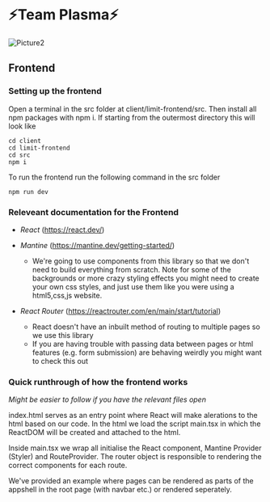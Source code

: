 # ⚡Team Plasma⚡
![Picture2](https://github.com/csesoc/trainee-5-23t3/assets/54874111/5ae81946-bd0e-4432-90a5-461c1e2b11eb)

## Frontend

### Setting up the frontend
Open a terminal in the src folder at client/limit-frontend/src. Then install all npm packages with npm i. If starting from the outermost directory this will look like
```
cd client
cd limit-frontend
cd src
npm i
```
To run the frontend run the following command in the src folder
```
npm run dev
```

### Releveant documentation for the Frontend
* *React* (https://react.dev/)

* *Mantine* (https://mantine.dev/getting-started/)
    * We're going to use components from this library so that we don't need to build everything from scratch. Note for some of the backgrounds or more crazy styling effects you might need to create your own css styles, and just use them like you were using a html5,css,js website.
    
* *React Router* (https://reactrouter.com/en/main/start/tutorial)
    *  React doesn't have an inbuilt method of routing to multiple pages so we use this library
    * If you are having trouble with passing data between pages or html features (e.g. form submission) are behaving weirdly you might want to check this out

### Quick runthrough of how the frontend works
*Might be easier to follow if you have the relevant files open*

index.html serves as an entry point where React will make alerations to the html based on our code. In the html we load the script main.tsx in which the ReactDOM will be created and attached to the html.

Inside main.tsx we wrap all initialise the React component, Mantine Provider (Styler) and RouteProvider. The router object is responsible to rendering the correct components for each route. 

We've provided an example where pages can be rendered as parts of the appshell in the root page (with navbar etc.) or rendered seperately.

